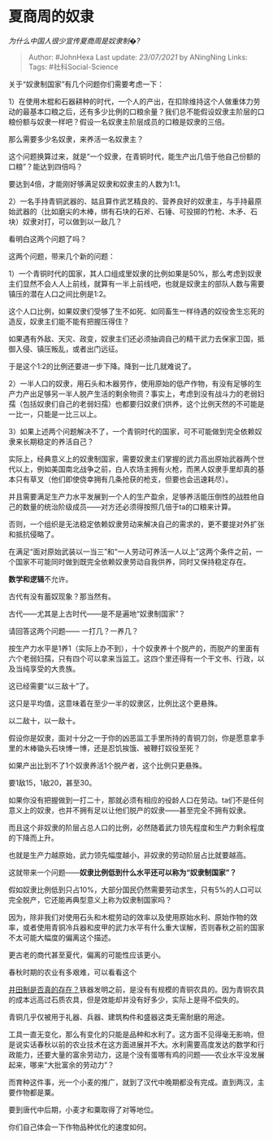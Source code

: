 # 夏商周的奴隶
*为什么中国人很少宣传夏商周是奴隶制�?*

> Author: #JohnHexa
Last update: *23/07/2021* by ANingNing
Links:
Tags: #社科Social-Science 

关于“奴隶制国家”有几个问题你们需要考虑一下：

1）在使用木棍和石器耕种的时代，一个人的产出，在扣除维持这个人做重体力劳动的最基本口粮之后，还有多少比例的口粮余量？我们总不能假设奴隶主阶层的口粮份额与奴隶一样吧？假设一名奴隶主阶层成员的口粮是奴隶的三倍。

那么需要多少名奴隶，来养活一名奴隶主？

这个问题换算过来，就是“一个奴隶，在青铜时代，能生产出几倍于他自己份额的口粮”？能达到四倍吗？

要达到4倍，才能刚好够满足奴隶和奴隶主的人数为1:1。

2）一名手持青铜武器的、姑且算作武艺精良的、营养良好的奴隶主，与手持最原始武器的（比如磨尖的木棒，绑有石块的石斧、石锤、可投掷的竹枪、木矛、石块）奴隶对打，可以做到以一敌几？

看明白这两个问题了吗？

这两个问题，带来几个新的问题：

1）一个青铜时代的国家，其人口组成里奴隶的比例如果是50%，那么考虑到奴隶主们显然不会人人上前线，就算有一半上前线吧，也就是奴隶主的部队人数与需要镇压的潜在人口之间比例是1:2。

这个人口比例，如果奴隶们受够了生不如死、如同畜生一样待遇的奴役舍生忘死的造反，奴隶主们能不能有把握压得住？

如果遇有外敌、天灾、政变，奴隶主们还必须抽调自己的精干武力去保家卫国，抵御入侵、镇压叛乱，或者出门远征。

于是这个1:2的比例还要进一步下降。降到一比几就难说了。

2）一半人口的奴隶，用石头和木器劳作，使用原始的低产作物，有没有足够的生产力产出足够另一半人脱产生活的剩余物资？事实上，考虑到没有战斗力的老弱妇孺（包括奴隶们自己的老弱妇孺）也都要归奴隶们供养，这个比例天然的不可能是一比一，只能是一比三以上。

3）如果上述两个问题解决不了，一个青铜时代的国家，可不可能做到完全依赖奴隶来长期稳定的养活自己？

实际上，经典意义上的奴隶制国家，需要奴隶主们掌握的武力高出原始武器两个世代以上，例如美国南北战争之前，白人农场主拥有火枪，而黑人奴隶手里却真的基本只有草叉（他们即使侥幸拥有几条抢获的枪支，但要也会迅速耗尽）。

并且需要满足生产力水平发展到一个人的生产盈余，足够养活能压倒性的战胜他自己的数量的统治阶级成员——对方还必须得按照几倍于ta的口粮来计算。

否则，一个组织是无法稳定依赖奴隶劳动来解决自己的需求的，更不要提对外扩张和抵抗侵略了。

在满足“面对原始武装以一当三”和“一人劳动可养活一人以上”这两个条件之前，一个国家不可能同时做到既完全依赖奴隶劳动自我供养，同时又保持稳定存在。

**数学和逻辑**不允许。

古代有没有蓄奴现象？那当然有。

古代——尤其是上古时代——是不是遍地“奴隶制国家”？

请回答这两个问题—— 一打几？一养几？

按生产力水平是1养1（实际上办不到），十个奴隶养十个脱产的，而脱产的里面有六个老弱妇孺，只有四个可以拿来当监工。这四个里还得有一个干文书、行政，以及当纯享受的大贵族。

这已经需要“以三敌十”了。

这只是平均值，这意味着在至少一半的奴隶区，比例比这个更悬殊。

以二敌十，以一敌十。

假设你是奴隶，面对十分之一于你的凶恶监工手里所持的青铜刀剑，你是愿意拿手里的木棒锄头石块博一博，还是忍饥挨饿、被鞭打奴役至死？

如果产出比到不了1个奴隶养活1个脱产者，这个比例只更悬殊。

要1敌15，1敌20，甚至30。

如果你没有把握做到一打二十，那就必须有相应的役龄人口在劳动。ta们不是任何意义上的奴隶，也并不拥有足以让他们脱产的奴隶——甚至完全不拥有奴隶。

而且这个非奴隶的阶层占总人口的比例，必然随着武力领先程度和生产力剩余程度的下降而上升。

也就是生产力越原始，武力领先幅度越小，非奴隶的劳动阶层占比就要越高。

这就带来一个问题——**奴隶比例低到什么水平还可以称为“奴隶制国家”？**

假如奴隶比例低到只占10%，大部分国民仍然需要劳动求生，只有5%的人口可以完全脱产，它还能再典型意义上称为奴隶制国家吗？

因为，除非我们对使用石头和木棍劳动的效率以及使用原始水利、原始作物的效率，或者使用青铜冷兵器和皮甲的武力水平有什么重大误解，否则春秋之前的国家不太可能大幅度的偏离这个描述。

更古老的商代甚至夏代，偏离的可能性应该更小。

春秋时期的农业有多艰难，可以看看这个

[井田制是否真的存在？](https://www.zhihu.com/question/32759166/answer/644324120)铁器发明之前，是没有有规模的青铜农具的。因为青铜农具的成本远高过石质农具，但是效能却并没有好多少，实际上是得不偿失的。

青铜几乎仅被用于礼器、兵器、建筑构件和盛器这类无需耐磨的用途。

工具一直无变化，那么有变化的只能是品种和水利了。这方面不见得毫无影响，但是说实话春秋以前的农业技术在这方面进展并不大。水利需要高度发达的数学和行政能力，还要大量的富余劳动力，这是个没有蛋哪有鸡的问题——农业水平没发展起来，哪来“大批富余的劳动力”？

而育种这件事，光一个小麦的推广，就到了汉代中晚期都没有完成。直到两汉，主要作物都是粟。

要到唐代中后期，小麦才和粟取得了对等地位。

你们自己体会一下作物品种优化的速度如何。


 
